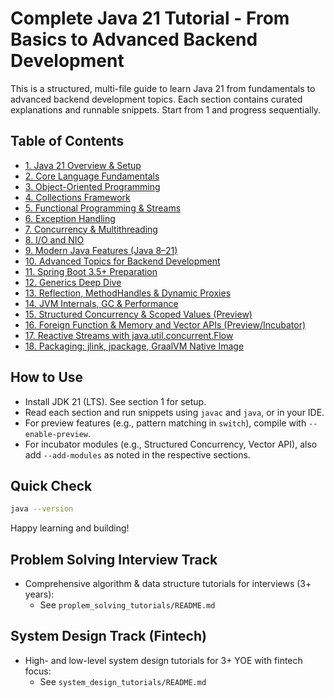 # Complete Java 21 Tutorial - From Basics to Advanced Backend Development

This is a structured, multi-file guide to learn Java 21 from fundamentals to advanced backend development topics. Each section contains curated explanations and runnable snippets. Start from 1 and progress sequentially.

## Table of Contents
- [1. Java 21 Overview & Setup](tutorial/01-java21-overview-setup.md)
- [2. Core Language Fundamentals](tutorial/02-core-language-fundamentals.md)
- [3. Object-Oriented Programming](tutorial/03-object-oriented-programming.md)
- [4. Collections Framework](tutorial/04-collections-framework.md)
- [5. Functional Programming & Streams](tutorial/05-functional-streams.md)
- [6. Exception Handling](tutorial/06-exception-handling.md)
- [7. Concurrency & Multithreading](tutorial/07-concurrency-multithreading.md)
- [8. I/O and NIO](tutorial/08-io-nio.md)
- [9. Modern Java Features (Java 8–21)](tutorial/09-modern-java-features.md)
- [10. Advanced Topics for Backend Development](tutorial/10-advanced-backend-topics.md)
- [11. Spring Boot 3.5+ Preparation](tutorial/11-spring-boot-prep.md)
 - [12. Generics Deep Dive](tutorial/12-generics.md)
 - [13. Reflection, MethodHandles & Dynamic Proxies](tutorial/13-reflection-proxies.md)
 - [14. JVM Internals, GC & Performance](tutorial/14-jvm-internals-performance.md)
 - [15. Structured Concurrency & Scoped Values (Preview)](tutorial/15-structured-concurrency-scoped-values.md)
 - [16. Foreign Function & Memory and Vector APIs (Preview/Incubator)](tutorial/16-ffm-vector-apis.md)
 - [17. Reactive Streams with java.util.concurrent.Flow](tutorial/17-reactive-flow.md)
 - [18. Packaging: jlink, jpackage, GraalVM Native Image](tutorial/18-packaging-deployment.md)

## How to Use
- Install JDK 21 (LTS). See section 1 for setup.
- Read each section and run snippets using `javac` and `java`, or in your IDE.
- For preview features (e.g., pattern matching in `switch`), compile with `--enable-preview`.
 - For incubator modules (e.g., Structured Concurrency, Vector API), also add `--add-modules` as noted in the respective sections.

## Quick Check
```bash
java --version
```

Happy learning and building!

## Problem Solving Interview Track
- Comprehensive algorithm & data structure tutorials for interviews (3+ years):
  - See `proplem_solving_tutorials/README.md`

## System Design Track (Fintech)
- High- and low-level system design tutorials for 3+ YOE with fintech focus:
  - See `system_design_tutorials/README.md`


